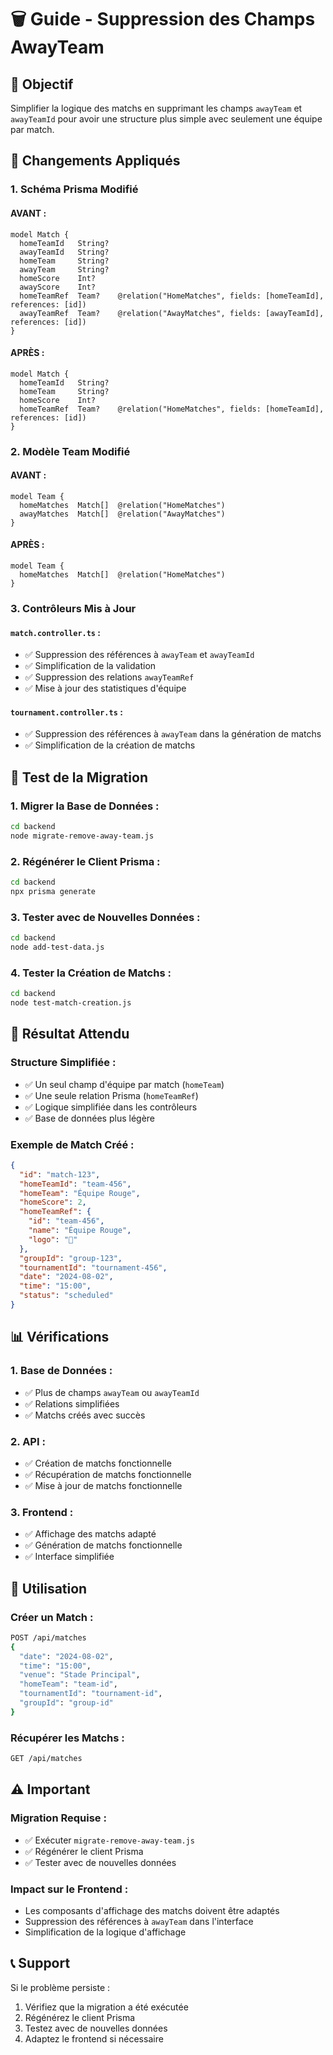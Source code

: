 # 🗑️ Guide - Suppression des Champs AwayTeam

## 🎯 Objectif

Simplifier la logique des matchs en supprimant les champs `awayTeam` et `awayTeamId` pour avoir une structure plus simple avec seulement une équipe par match.

## 🔧 Changements Appliqués

### **1. Schéma Prisma Modifié**

#### **AVANT :**
```prisma
model Match {
  homeTeamId   String?
  awayTeamId   String?
  homeTeam     String?
  awayTeam     String?
  homeScore    Int?
  awayScore    Int?
  homeTeamRef  Team?    @relation("HomeMatches", fields: [homeTeamId], references: [id])
  awayTeamRef  Team?    @relation("AwayMatches", fields: [awayTeamId], references: [id])
}
```

#### **APRÈS :**
```prisma
model Match {
  homeTeamId   String?
  homeTeam     String?
  homeScore    Int?
  homeTeamRef  Team?    @relation("HomeMatches", fields: [homeTeamId], references: [id])
}
```

### **2. Modèle Team Modifié**

#### **AVANT :**
```prisma
model Team {
  homeMatches  Match[]  @relation("HomeMatches")
  awayMatches  Match[]  @relation("AwayMatches")
}
```

#### **APRÈS :**
```prisma
model Team {
  homeMatches  Match[]  @relation("HomeMatches")
}
```

### **3. Contrôleurs Mis à Jour**

#### **`match.controller.ts` :**
- ✅ Suppression des références à `awayTeam` et `awayTeamId`
- ✅ Simplification de la validation
- ✅ Suppression des relations `awayTeamRef`
- ✅ Mise à jour des statistiques d'équipe

#### **`tournament.controller.ts` :**
- ✅ Suppression des références à `awayTeam` dans la génération de matchs
- ✅ Simplification de la création de matchs

## 🧪 Test de la Migration

### **1. Migrer la Base de Données :**
```bash
cd backend
node migrate-remove-away-team.js
```

### **2. Régénérer le Client Prisma :**
```bash
cd backend
npx prisma generate
```

### **3. Tester avec de Nouvelles Données :**
```bash
cd backend
node add-test-data.js
```

### **4. Tester la Création de Matchs :**
```bash
cd backend
node test-match-creation.js
```

## 🎯 Résultat Attendu

### **Structure Simplifiée :**
- ✅ Un seul champ d'équipe par match (`homeTeam`)
- ✅ Une seule relation Prisma (`homeTeamRef`)
- ✅ Logique simplifiée dans les contrôleurs
- ✅ Base de données plus légère

### **Exemple de Match Créé :**
```json
{
  "id": "match-123",
  "homeTeamId": "team-456",
  "homeTeam": "Équipe Rouge",
  "homeScore": 2,
  "homeTeamRef": {
    "id": "team-456",
    "name": "Équipe Rouge",
    "logo": "🔴"
  },
  "groupId": "group-123",
  "tournamentId": "tournament-456",
  "date": "2024-08-02",
  "time": "15:00",
  "status": "scheduled"
}
```

## 📊 Vérifications

### **1. Base de Données :**
- ✅ Plus de champs `awayTeam` ou `awayTeamId`
- ✅ Relations simplifiées
- ✅ Matchs créés avec succès

### **2. API :**
- ✅ Création de matchs fonctionnelle
- ✅ Récupération de matchs fonctionnelle
- ✅ Mise à jour de matchs fonctionnelle

### **3. Frontend :**
- ✅ Affichage des matchs adapté
- ✅ Génération de matchs fonctionnelle
- ✅ Interface simplifiée

## 🚀 Utilisation

### **Créer un Match :**
```bash
POST /api/matches
{
  "date": "2024-08-02",
  "time": "15:00",
  "venue": "Stade Principal",
  "homeTeam": "team-id",
  "tournamentId": "tournament-id",
  "groupId": "group-id"
}
```

### **Récupérer les Matchs :**
```bash
GET /api/matches
```

## ⚠️ Important

### **Migration Requise :**
- ✅ Exécuter `migrate-remove-away-team.js`
- ✅ Régénérer le client Prisma
- ✅ Tester avec de nouvelles données

### **Impact sur le Frontend :**
- Les composants d'affichage des matchs doivent être adaptés
- Suppression des références à `awayTeam` dans l'interface
- Simplification de la logique d'affichage

## 📞 Support

Si le problème persiste :
1. Vérifiez que la migration a été exécutée
2. Régénérez le client Prisma
3. Testez avec de nouvelles données
4. Adaptez le frontend si nécessaire 